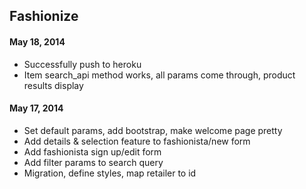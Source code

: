 ## Fashionize

#### May 18, 2014
* Successfully push to heroku
* Item search_api method works, all params come through, product results display

#### May 17, 2014
* Set default params, add bootstrap, make welcome page pretty
* Add details & selection feature to fashionista/new form
* Add fashionista sign up/edit form
* Add filter params to search query 
* Migration, define styles, map retailer to id

